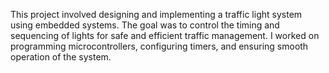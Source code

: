 This project involved designing and implementing a traffic light system using embedded systems. The goal was to control the timing and sequencing of lights for safe and efficient traffic management. I worked on programming microcontrollers, configuring timers, and ensuring smooth operation of the system.
